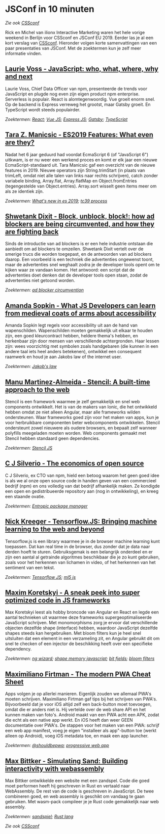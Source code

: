 # JSConf in 10 minuten

*Zie ook [CSSconf](cssconf)*

Rick en Michel van ilionx Interactive Marketing waren het hele vorige weekend in Berlijn voor CSSconf en JSConf EU 2019. 
Eerder las je al een kort verslag van [CSSconf](cssconf). Hieronder volgen korte samenvattingen van een paar presentaties van 
JSConf. Met de zoektermen kun je zelf meer informatie vinden.

## [Laurie Voss - JavaScript: who, what, where, why and next](https://2019.jsconf.eu/laurie-voss/javascript-who-what-where-why-and-next.html)

Laurie Voss, Chief Data Officer van npm, presenteerde de trends voor JavaScript en plugde nog even zijn eigen product
npm enterprise. Serverless is populair. React is alomtegenwoordig. Vue groeit enorm snel. Op de backend is Express 
verreweg het grootst, maar Gatsby groeit. En TypeScript wordt steeds populairder.

*Zoektermen: [React](https://www.google.com/search?q=react);  [Vue JS](https://www.google.com/search?q=vue+js);
[Express JS](https://www.google.com/search?q=express+js); [Gatsby](https://www.google.com/search?q=gatsby);
[TypeScript](https://www.google.com/search?q=typescript)*


## [Tara Z. Manicsic - ES2019 Features: What even are they?](https://2019.jsconf.eu/tara-z-manicsic/es2019-features-what-even-are-they.html)

Nadat het 6 jaar geduurd had voordat EcmaScript 6 (of "JavaScript 6") uitkwam, is er nu weer
een werkend proces en komt er elk jaar een nieuwe EcmaScript-standaard uit. Tara Manicsic gaf een overzicht van de
nieuwe features in 2019. Nieuwe operators zijn String.trimStart (in plaats van trimLeft, omdat niet alle talen van
links naar rechts schrijven), catch zonder variabele binding, Array.flat, Array.flatMap en 
Object.fromEntries (tegengestelde van Object.entries). Array.sort wisselt geen items meer om als ze identiek zijn.

*Zoektermen: [What's new in es 2019](https://www.google.com/search?q=what%27s+new+in+es+2019); 
[tc39 process](https://www.google.com/search?q=tc39+process)*

## [Shwetank Dixit - Block, unblock, block!: how ad blockers are being circumvented, and how they are fighting back](https://2019.jsconf.eu/shwetank-dixit/block-unblock-block-how-ad-blockers-are-being-circumvented-and-how-they-are-fighting-back.html)

Sinds de introductie van ad blockers is er een hele industrie ontstaan die aanbiedt om ad blockers te omzeilen. Shwetank
Dixit vertelt over de smerige trucs die worden toegepast, en de antwoorden van ad blockers daarop. Een voorbeeld is een
techniek die advertenties ongewenst toont, maar de advertenties snel weghaalt zodra je de developer tools opent om te
kijken waar ze vandaan komen. Het antwoord: een script dat de advertenties doet denken dat de developer tools open 
staan, zodat de advertenties niet getoond worden.

*Zoektermen: [ad blocker circumvention](https://www.google.com/search?q=ad+blocker+circumvention)*

## [Amanda Sopkin - What JS Developers can learn from medieval coats of arms about accessibility](https://2019.jsconf.eu/amanda-sopkin/what-js-developers-can-learn-from-medieval-coats-of-arms-about-accessibility.html)

Amanda Sopkin legt regels voor accessibility uit aan de hand van wapenschilden. Wapenschilden moeten gemakkelijk
uit elkaar te houden zijn, een goed kleurcontract hebben, heldere thema's hebben, en herkenbaar zijn door mensen
van verschillende achtergronden. Haar lessen zijn: wees voorzichtig met symbolen zoals handgebaren (die
kunnen in een andere taal iets heel anders betekenen), ontwikkel een consequent raamwerk en houd je aan Jakobs
law of the internet user.

*Zoektermen: [Jakob's law](https://www.google.com/search?q=jakob%27s+law)*


## [Manu Martinez-Almeida - Stencil: A built-time approach to the web](https://2019.jsconf.eu/manu-martinez-almeida/stencil-a-built-time-approach-to-the-web.html)

Stencil is een framework waarmee je zelf gemakkelijk en snel web components ontwikkelt. Het is van de makers van Ionic,
die het ontwikkeld hebben omdat ze niet alleen Angular, maar alle frameworks wilden ondersteunen. Waar frameworks goed
zijn voor het maken van apps, kun je voor herbruikbare componenten beter webcomponents ontwikkelen. Stencil ondersteunt
zowel nieuwere als oudere browsers, en bepaalt zelf wanneer polyfills meegeladen moeten worden. Web components gemaakt
met Stencil hebben standaard geen dependencies.

*Zoektermen: [Stencil JS](https://www.google.com/search?q=stencil+js)*

## [C J Silverio - The economics of open source](https://2019.jsconf.eu/c-j-silverio/the-economics-of-open-source.html)

C J Silverio, ex CTO van npm, hield een betoog waarom het geen goed idee is als we al onze open source code in handen
geven van een commercieel bedrijf (npm) en ons volledig van dat bedrijf afhankelijk maken. Ze kondigde een open en
gedistribueerde repository aan (nog in ontwikkeling), en kreeg een staande ovatie.

*Zoektermen: [Entropic package manager](https://www.google.com/search?q=entropic+package+manager)*


## [Nick Kreeger - Tensorflow.JS: Bringing machine learning to the web and beyond](https://2019.jsconf.eu/nick-kreeger/tensorflowjs-bringing-machine-learning-to-the-web-and-beyond.html)

Tensorflow.js is een library waarmee je in de browser machine learning kunt toepassen. Dat kan real time in de browser, 
dus zonder dat je data naar derden hoeft te sturen. Gebruiksgemak is een belangrijk onderdeel en er zijn een aantal
al getrainde algoritmes beschikbaar die je zo kunt gebruiken, zoals voor het herkennen van lichamen in video, of het
herkennen van het sentiment van een tekst.

*Zoektermen: [Tensorflow JS](https://www.google.com/search?q=tensorflow+js); [ml5 js](https://www.google.com/search?q=ml5+js)*

## [Maxim Koretskyi - A sneak peek into super optimized code in JS frameworks](https://2019.jsconf.eu/maxim-koretskyi/a-sneak-peek-into-super-optimized-code-in-js-frameworks.html)

Max Koretskyi leest als hobby broncode van Angular en React en legde een aantal technieken uit waarmee deze frameworks
supergeoptimaliseerde JavaScript schrijven. Met monomorphisms zorg je ervoor dat verschillende objecten dezelfde shape
(interface) hebben, waardoor JavaScript dezelfde shapes steeds kan hergebruiken. Met bloom filters kun je heel snel
uitsluiten dat een element in een verzameling zit, en Angular gebruikt dit om snel te checken of een injector de 
beschikking heeft over een specifieke dependency.

*Zoektermen: [ng wizard](https://www.google.com/search?q=ng+wizard); 
[shape memory javascript](https://www.google.com/search?q=shape+memory+javascript);
[bit fields](https://www.google.com/search?q=bit+fields);
[bloom filters](https://www.google.com/search?q=bloom+filters)*


## [Maximiliano Firtman - The modern PWA Cheat Sheet](https://2019.jsconf.eu/maximiliano-firtman/the-modern-pwa-cheat-sheet.html)

Apps volgen je op allerlei manieren. Eigenlijk zouden we allemaal PWA's moeten schrijven. Maximiliano Firtman gaf tips
bij het schrijven van PWA's. Bijvoorbeeld dat je voor iOS altijd zelf een back-button moet toevoegen, omdat die er anders
niet is. Hij vertelde over de web share API en het kunnen maken van foto's. Android maakt van een PWA acht een APK, 
zodat die echt als een native app werkt. En iOS heeft dan weer GEEN documentatie over PWA's. De stappen voor het maken
van een PWA: schrijf een web app manifest, voeg je eigen "installeer als app"-button toe (werkt alleen op Android),
voeg iOS metadata toe, en maak een app launcher.

*Zoektermen: [@shouldbepwa](https://www.google.com/search?q=%40shouldbepwa);
[progressive web app](https://www.google.com/search?q=progressive+web+app)*


## [Max Bittker - Simulating Sand: Building interactivity with webassembly](https://2019.jsconf.eu/max-bittker/simulating-sand-building-interactivity-with-webassembly.html)

Max Bittker ontwikkelde een website met een zandspel. Code die goed moet performen heeft hij geschreven in Rust en
vertaald naar WebAssembly. De rest van de code is geschreven in JavaScript. De twee combineren goed, en web assembly
is geschikt om vandaag te gaan gebruiken. Met wasm-pack compileer je je Rust code gemakkelijk naar web assembly.

*Zoektermen: [sandspiel](https://www.google.com/search?q=sandspiel);
[Rust lang](https://www.google.com/search?q=rust+lang)* 

*Zie ook [CSSconf](cssconf)*
